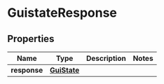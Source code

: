 # GuistateResponse

## Properties
Name | Type | Description | Notes
------------ | ------------- | ------------- | -------------
**response** | [**GuiState**](GuiState.md) |  | 
